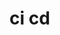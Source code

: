 <!--
 * @Author: wjn
 * @Date: 2020-08-23 10:01:21
 * @LastEditors: wjn
 * @LastEditTime: 2020-08-29 00:38:41
-->
# ci cd







